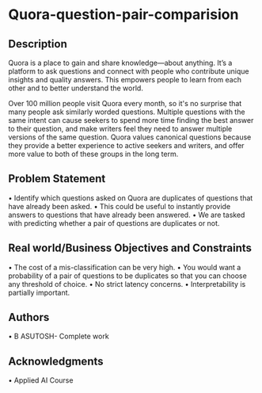 # Quora-question-pair-comparision

## Description

Quora is a place to gain and share knowledge—about anything. It’s a platform to ask questions and connect with people who contribute unique insights and quality answers. This empowers people to learn from each other and to better understand the world.

Over 100 million people visit Quora every month, so it's no surprise that many people ask similarly worded questions. Multiple questions with the same intent can cause seekers to spend more time finding the best answer to their question, and make writers feel they need to answer multiple versions of the same question. Quora values canonical questions because they provide a better experience to active seekers and writers, and offer more value to both of these groups in the long term.

## Problem Statement

•	Identify which questions asked on Quora are duplicates of questions that have already been asked.
•	This could be useful to instantly provide answers to questions that have already been answered.
•	We are tasked with predicting whether a pair of questions are duplicates or not.


## Real world/Business Objectives and Constraints

•	The cost of a mis-classification can be very high.
•	You would want a probability of a pair of questions to be duplicates so that you can choose any threshold of choice.
•	No strict latency concerns.
•	Interpretability is partially important.

## Authors
•	B ASUTOSH- Complete work  

## Acknowledgments
•	Applied AI Course

